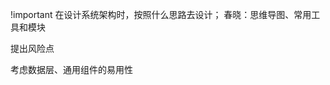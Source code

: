 <!--
 * @Author: zhaoqian.tang
 * @Date: 2021-10-19 16:03:17
 * @Desc: 
-->
!important 在设计系统架构时，按照什么思路去设计； 春晓：思维导图、常用工具和模块

提出风险点

考虑数据层、通用组件的易用性
